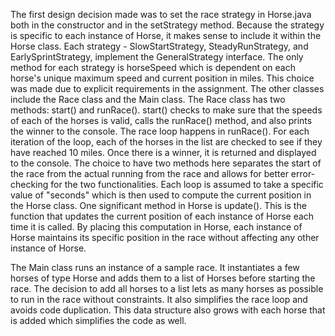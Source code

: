 The first design decision made was to set the race strategy in Horse.java both in the constructor and in the setStrategy method. Because the strategy is specific to each instance of Horse, it makes sense to include it within the Horse class. Each strategy - SlowStartStrategy, SteadyRunStrategy, and EarlySprintStrategy, implement the GeneralStrategy interface. The only method for each strategy is horseSpeed which is dependent on each horse's unique maximum speed and current position in miles. This choice was made due to explicit requirements in the assignment. The other classes include the Race class and the Main class. The Race class has two methods: start() and runRace(). start() checks to make sure that the speeds of each of the horses is valid,
calls the runRace() method, and also prints the winner to the console. The race loop happens
in runRace(). For each iteration of the loop, each of the horses in the list are checked to 
see if they have reached 10 miles. Once there is a winner, it is returned and displayed to the
console. The choice to have two methods here separates the start of the race from the actual
running from the race and allows for better error-checking for the two functionalities.
Each loop is assumed to take a specific value of "seconds" which is then used to compute the
current position in the Horse class. One significant method in Horse is update(). This is 
the function that updates the current position of each instance of Horse each time it is called.
By placing this computation in Horse, each instance of Horse maintains its specific position 
in the race without affecting any other instance of Horse.

The Main class runs an instance of a sample race. It instantiates a few horses of type Horse
and adds them to a list of Horses before starting the race. The decision to add all horses to a
list lets as many horses as possible to run in the race without constraints. It also simplifies
the race loop and avoids code duplication. This data structure also grows with each horse
that is added which simplifies the code as well. 